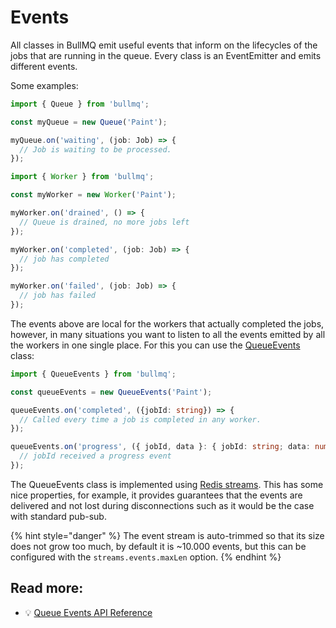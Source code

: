 # Events

All classes in BullMQ emit useful events that inform on the lifecycles of the jobs that are running in the queue. Every class is an EventEmitter and emits different events.

Some examples:

```typescript
import { Queue } from 'bullmq';

const myQueue = new Queue('Paint');

myQueue.on('waiting', (job: Job) => {
  // Job is waiting to be processed.
});
```

```typescript
import { Worker } from 'bullmq';

const myWorker = new Worker('Paint');

myWorker.on('drained', () => {
  // Queue is drained, no more jobs left
});

myWorker.on('completed', (job: Job) => {
  // job has completed
});

myWorker.on('failed', (job: Job) => {
  // job has failed
});
```

The events above are local for the workers that actually completed the jobs, however, in many situations you want to listen to all the events emitted by all the workers in one single place. For this you can use the [QueueEvents](../api/bullmq.queueevents.md) class:

```typescript
import { QueueEvents } from 'bullmq';

const queueEvents = new QueueEvents('Paint');

queueEvents.on('completed', ({jobId: string}) => {
  // Called every time a job is completed in any worker.
});

queueEvents.on('progress', ({ jobId, data }: { jobId: string; data: number | object })) => {
  // jobId received a progress event
});
```

The QueueEvents class is implemented using [Redis streams](https://redis.io/topics/streams-intro). This has some nice properties, for example, it provides guarantees that the events are delivered and not lost during disconnections such as it would be the case with standard pub-sub.

{% hint style="danger" %}
The event stream is auto-trimmed so that its size does not grow too much, by default it is \~10.000 events, but this can be configured with the `streams.events.maxLen` option.
{% endhint %}

## Read more:

- 💡 [Queue Events API Reference](https://api.docs.bullmq.io/classes/QueueEvents.html)
